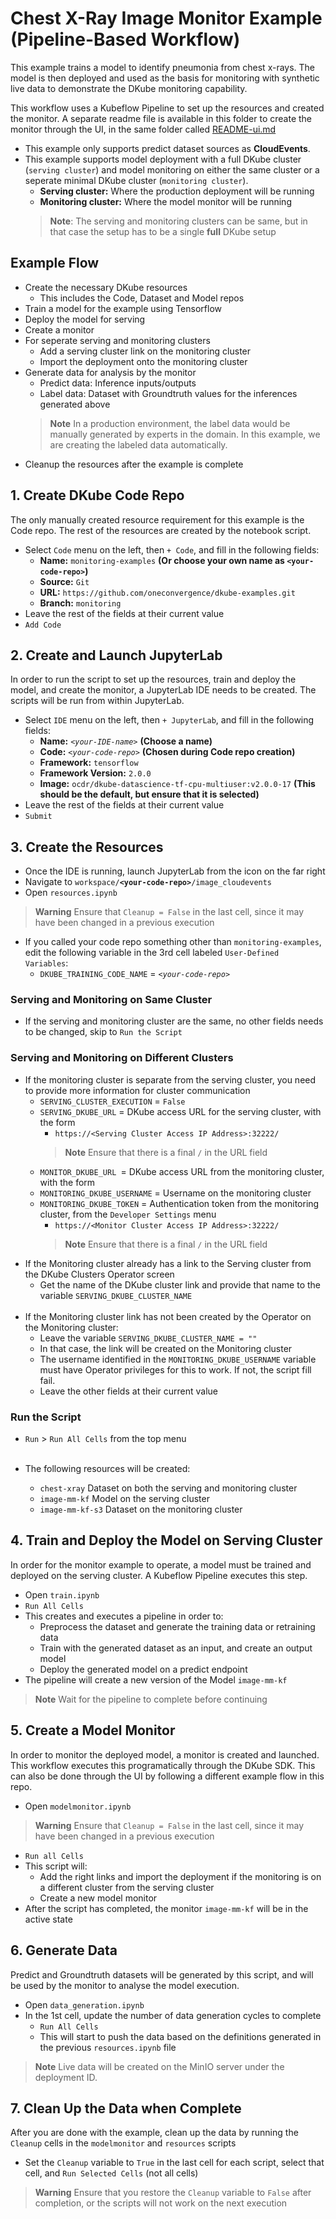 # Chest X-Ray Image Monitor Example (Pipeline-Based Workflow)

This example trains a model to identify pneumonia from chest x-rays.  The model is then deployed and used as the basis for monitoring with synthetic live data to demonstrate the DKube monitoring capability.

This workflow uses a Kubeflow Pipeline to set up the resources and created the monitor.  A separate readme file is available in this folder to create the monitor through the UI, in the same folder called [README-ui.md](README-ui.md)

- This example only supports predict dataset sources as **CloudEvents**. 
- This example  supports model deployment with a full DKube cluster (`serving cluster`) and model monitoring on either the same cluster or a seperate minimal DKube cluster (`monitoring cluster`).
  - **Serving cluster:** Where the production deployment will be running
  - **Monitoring cluster:** Where the model monitor will be running
  > **Note**: The serving and monitoring clusters can be same, but in that case the setup has to be a single **full** DKube setup

## Example Flow

- Create the necessary DKube resources
  - This includes the Code, Dataset and Model repos
- Train a model for the example using Tensorflow
- Deploy the model for serving
- Create a monitor
- For seperate serving and monitoring clusters
  - Add a serving cluster link on the monitoring cluster
  - Import the deployment onto the monitoring cluster
- Generate data for analysis by the monitor
  - Predict data: Inference inputs/outputs
  - Label data:  Dataset with Groundtruth values for the inferences generated above
  > **Note** In a production environment, the label data would be manually generated by experts in the domain.  In this example, we are creating the labeled data automatically.
- Cleanup the resources after the example is complete

## 1. Create DKube Code Repo

The only manually created resource requirement for this example is the Code repo.  The rest of the resources are created by the notebook script.

- Select `Code` menu on the left, then `+ Code`, and fill in the following fields:
  - **Name:** `monitoring-examples`  **(Or choose your own name as `<your-code-repo>`)**
  - **Source:** `Git`
  - **URL:** `https://github.com/oneconvergence/dkube-examples.git`
  - **Branch:** `monitoring`
- Leave the rest of the fields at their current value
- `Add Code`

## 2. Create and Launch JupyterLab

In order to run the script to set up the resources, train and deploy the model, and create the monitor, a JupyterLab IDE needs to be created.  The scripts will be run from within JupyterLab.

- Select `IDE` menu on the left, then `+ JupyterLab`, and fill in the following fields:
  - **Name:** *`<your-IDE-name>`*  **(Choose a name)**
  - **Code:** *`<your-code-repo>`*  **(Chosen during Code repo creation)**
  - **Framework:** `tensorflow`
  - **Framework Version:** `2.0.0`
  - **Image:** `ocdr/dkube-datascience-tf-cpu-multiuser:v2.0.0-17`   **(This should be the default, but ensure that it is selected)**
- Leave the rest of the fields at their current value
- `Submit`

## 3. Create the Resources

- Once the IDE is running, launch JupyterLab from the icon on the far right
- Navigate to <code>workspace/**\<your-code-repo\>**/image_cloudevents</code>
- Open `resources.ipynb`
> **Warning** Ensure that `Cleanup = False` in the last cell, since it may have been changed in a previous execution

- If you called your code repo something other than `monitoring-examples`, edit the following variable in the 3rd cell labeled `User-Defined Variables`:
  - `DKUBE_TRAINING_CODE_NAME` = *`<your-code-repo>`*
 
### Serving and Monitoring on Same Cluster

- If the serving and monitoring cluster are the same, no other fields needs to be changed, skip to `Run the Script`

### Serving and Monitoring on Different Clusters

- If the monitoring cluster is separate from the serving cluster, you need to provide more information for cluster communication
  - `SERVING_CLUSTER_EXECUTION` = `False`
  - `SERVING_DKUBE_URL` = DKube access URL for the serving cluster, with the form
    - `https://<Serving Cluster Access IP Address>:32222/`
    > **Note** Ensure that there is a final `/` in the URL field
  - `MONITOR_DKUBE_URL `= DKube access URL from the monitoring cluster, with the form
  - `MONITORING_DKUBE_USERNAME` = Username on the monitoring cluster
  - `MONITORING_DKUBE_TOKEN` = Authentication token from the monitoring cluster, from the `Developer Settings` menu
    - `https://<Monitor Cluster Access IP Address>:32222/`
    > **Note** Ensure that there is a final `/` in the URL field
- If the Monitoring cluster already has a link to the Serving cluster from the DKube Clusters Operator screen
  - Get the name of the DKube cluster link and provide that name to the variable `SERVING_DKUBE_CLUSTER_NAME` <br><br>
- If the Monitoring cluster link has not been created by the Operator on the Monitoring cluster:
  - Leave the variable `SERVING_DKUBE_CLUSTER_NAME = ""`
  - In that case, the link will be created on the Monitoring cluster
  - The username identified in the `MONITORING_DKUBE_USERNAME` variable must have Operator privileges for this to work. If not, the script fill fail.
  - Leave the other fields at their current value

### Run the Script

- `Run` > `Run All Cells` from the top menu <br><br>

- The following resources will be created:
  - `chest-xray` Dataset on both the serving and monitoring cluster
  - `image-mm-kf` Model on the serving cluster
  - `image-mm-kf-s3` Dataset on the monitoring cluster

## 4. Train and Deploy the Model on Serving Cluster

In order for the monitor example to operate, a model must be trained and deployed on the serving cluster.  A Kubeflow Pipeline executes this step.

- Open `train.ipynb`
- `Run All Cells`
- This creates and executes a pipeline in order to:
  - Preprocess the dataset and generate the training data or retraining data
  - Train with the generated dataset as an input, and create an output model
  - Deploy the generated model on a predict endpoint
- The pipeline will create a new version of the Model `image-mm-kf`
> **Note** Wait for the pipeline to complete before continuing

## 5. Create a Model Monitor

In order to monitor the deployed model, a monitor is created and launched.  This workflow executes this programatically through the DKube SDK. This can also be done through the UI by following a different example flow in this repo.

- Open `modelmonitor.ipynb`
 
> **Warning** Ensure that `Cleanup = False` in the last cell, since it may have been changed in a previous execution
 
- `Run all Cells`
- This script will:
  - Add the right links and import the deployment if the monitoring is on a different cluster from the serving cluster
  - Create a new model monitor
- After the script has completed, the monitor `image-mm-kf` will be in the active state

## 6. Generate Data

Predict and Groundtruth datasets will be generated by this script, and will be used by the monitor to analyse the model execution.

- Open `data_generation.ipynb`
- In the 1st cell, update the number of data generation cycles to complete
  - `Run All Cells`
  - This will start to push the data based on the definitions generated in the previous `resources.ipynb` file

> **Note** Live data will be created on the MinIO server under the deployment ID.

## 7. Clean Up the Data when Complete

After you are done with the example, clean up the data by running the `Cleanup` cells in the `modelmonitor` and `resources` scripts

- Set the `Cleanup` variable to `True` in the last cell for each script, select that cell, and `Run Selected Cells` (not all cells)

> **Warning** Ensure that you restore the `Cleanup` variable to `False` after completion, or the scripts will not work on the next execution

<!---
This is from the original readme.  I am leaving it here for reference for enhancements later

4. Open Jupyterlab and from **workspace/monitoring-examples/image_cloudevents** open [resources.ipynb](https://github.com/oneconvergence/dkube-examples/tree/monitoring/image_cloudevents/resources.ipynb) and fill the following details in the first cell.
    - In case of running the example notebook other than the serving setup, In the 1st cell, set RUNNING_IN_SAME to False and Fill the below details,
    - **SERVING_DKUBE_URL** = {DKube url of serving cluster}
    - **SERVING_DKUBE_USERNAME** = {DKube username of serving cluster}
    - **SERVING_DKUBE_TOKEN** = {DKube authentication token of serving cluster}
    - if there is a sperate monitoring cluster then also fill the below details, otherwise leave these value empty.
      - **MONITORING_DKUBE_USERNAME** = {Dkube username of monitoring cluster}
      - **MONITORING_DKUBE_TOKEN** = {DKube authentication token of monitoring cluster}
      - **MONITORING_DKUBE_URL** = {DKube URL of monitoring cluster}
    - **MONITOR_NAME** = {model monitor name}
    - **MINIO_KEY** = {MINIO access key of Dkube setup where the prediction deployment is running}
    - **MINIO_SECRET_KEY** = {MINIO access secret key of Dkube setup where the prediction deployment is running}
      - MINIO_KEY and MINIO_SECRET_KEY values will be filled automatically by the example with SDK call, these values can also be obtained by running the following commands on the DKube setup where the prediction deployment is running. Provide the creds manually if the user is neither PE nor Operator on the remote cluster.
        - DKube API. Fill in DKUBE_IP and TOKEN in the following curl command
          - `curl -X 'GET' \
              'https://DKUBE_IP:32222/dkube/v2/controller/v2/deployments/logstore' \
              -H 'accept: application/json' \
              -H 'Authorization: Bearer <TOKEN>'`
        - If you have access to Kubernetes, you can get the secrets by running the following commands
          - `kubectl get secret -n dkube-infra cloudevents-minio-secret -o jsonpath="{.data.AWS_ACCESS_KEY_ID}" | base64 -d`
          - `kubectl get secret -n dkube-infra cloudevents-minio-secret -o jsonpath="{.data.AWS_SECRET_ACCESS_KEY}" | base64 -d`
    - The following will be derived from the environment automatically if the notebook is running inside same Dkube IDE. Otherwise in case if the notebook is running locally or in other Dkube Setup , then please fill in, 
5. Run all the cells. This will create all the DKube resources required for this example automatically. In case of seperate serving and monitoring cluster, the required resources will be created on the respective cluster.
--->
